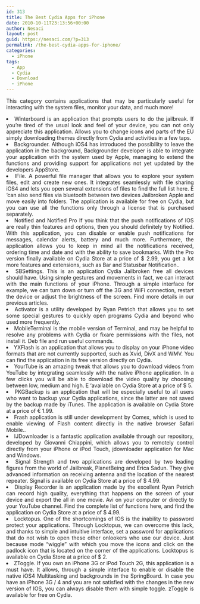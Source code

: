 ```yaml
---
id: 313
title: The Best Cydia Apps for iPhone
date: 2010-10-11T23:13:56+00:00
author: Nesaci
layout: post
guid: https://nesaci.com/?p=313
permalink: /the-best-cydia-apps-for-iphone/
categories:
  - iPhone
tags:
  - App
  - Cydia
  - Download
  - iPhone
---
```

<p style="text-align: justify;">
  This category contains applications that may be particularly useful for interacting with the system files, monitor your data, and much more!
</p>

<li style="text-align: justify;">
  Winterboard is an application that prompts users to do the jailbreak. If you&#8217;re tired of the usual look and feel of your device, you can not only appreciate this application. Allows you to change icons and parts of the EU simply downloading themes directly from Cydia and activities in a few taps.
</li>
<li style="text-align: justify;">
  Backgrounder. Although iOS4 has introduced the possibility to leave the application in the background, Backgrounder developer is able to integrate your application with the system used by Apple, managing to extend the functions and providing support for applications not yet updated by the developers AppStore.
</li>
<li style="text-align: justify;">
  IFile. A powerful file manager that allows you to explore your system files, edit and create new ones. It integrates seamlessly with file sharing iOS4 and lets you open several extensions of files to find the full list here. E &#8216;can also send files via bluetooth between two devices Jailbroken Apple and move easily into folders. The application is available for free on Cydia, but you can use all the functions only through a license that is purchased separately.
</li>
<li style="text-align: justify;">
  Notified and Notified Pro If you think that the push notifications of IOS are really thin features and options, then you should definitely try Notified. With this application, you can disable or enable push notifications for messages, calendar alerts, battery and much more. Furthermore, the application allows you to keep in mind all the notifications received, ordering time and date and with the ability to save bookmarks. With the Pro version finally available on Cydia Store at a price of $ 2.99, you get a lot more features and extensions, such as Bar and Statusbar Notification..
</li>
<li style="text-align: justify;">
  SBSettings. This is an application Cydia Jailbroken free all devices should have. Using simple gestures and movements in fact, we can interact with the main functions of your iPhone. Through a simple interface for example, we can turn down or turn off the 3G and WiFi connection, restart the device or adjust the brightness of the screen. Find more details in our previous articles.
</li>
<li style="text-align: justify;">
  Activator is a utility developed by Ryan Petrich that allows you to set some special gestures to quickly open programs Cydia and beyond who used more frequently.
</li>
<li style="text-align: justify;">
  MobileTerminal is the mobile version of Terminal, and may be helpful to resolve any problems with Cydia or fixare permissions with the files, not install it. Deb file and run useful commands.
</li>
<li style="text-align: justify;">
  YXFlash is an application that allows you to display on your iPhone video formats that are not currently supported, such as Xvid, DivX and WMV. You can find the application in its free version directly on Cydia.
</li>
<li style="text-align: justify;">
  YourTube is an amazing tweak that allows you to download videos from YouTube by integrating seamlessly with the native iPhone application. In a few clicks you will be able to download the video quality by choosing between low, medium and high. E &#8216;available on Cydia Store at a price of $ 5.
</li>
<li style="text-align: justify;">
  PKGBackup is an application that will be especially useful to all users who want to backup your Cydia applications, since the latter are not saved by the backup made by iTunes. The application is available on Cydia Store at a price of € 1.99.
</li>
<li style="text-align: justify;">
  Frash application is still under development by Comex, which is used to enable viewing of Flash content directly in the native browser Safari Mobile..
</li>
<li style="text-align: justify;">
  IJDownloader is a fantastic application available through our repository, developed by Giovanni Chiappini, which allows you to remotely control directly from your iPhone or iPod Touch, jdownloader application for Mac and Windows.
</li>
<li style="text-align: justify;">
  Signal Strength and two applications are developed by two leading figures from the world of Jailbreak, PlanetBeing and Erica Sadun. They give advanced information on receiving antenna and the location of the nearest repeater. Signal is available on Cydia Store at a price of $ 4.99.
</li>
<li style="text-align: justify;">
  Display Recorder is an application made by the excellent Ryan Petrich can record high quality, everything that happens on the screen of your device and export the all in one movie. Avi on your computer or directly to your YouTube channel. Find the complete list of functions here, and find the application on Cydia Store at a price of $ 4.99.
</li>
<li style="text-align: justify;">
  Locktopus. One of the shortcomings of IOS is the inability to password protect your applications. Through Locktopus, we can overcome this lack, and thanks to simple and intuitive interface, set a password for applications that do not wish to open these other onlookers who use our device. Just because mode &#8220;wiggle&#8221; with which you move the icons and click on the padlock icon that is located on the corner of the applications. Locktopus is available on Cydia Store at a price of $ 2.
</li>
<li style="text-align: justify;">
  ZToggle. If you own an iPhone 3G or iPod Touch 2G, this application is a must have. It allows, through a simple interface to enable or disable the native iOS4 Multitasking and backgrounds in the SpringBoard. In case you have an iPhone 3G / 4 and you are not satisfied with the changes in the new version of IOS, you can always disable them with simple toggle. zToggle is available for free on Cydia.
</li>